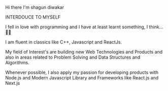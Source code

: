 Hi there 
I'm shagun diwakar 













 INTERDOUCE TO MYSELF 

 I fell in love with programming and I have at least learnt something,
 I think… 🤷‍♂️

I am fluent in classics like C++, Javascript and ReactJs.

My field of Interest's are building new  Web Technologies and Products 
and also in areas related to Problem Solving and Data Structures and Algorithms.

Whenever possible, I also apply my passion for developing products with
Node.js and Modern Javascript Library and Frameworks  like React.js and Next.js

